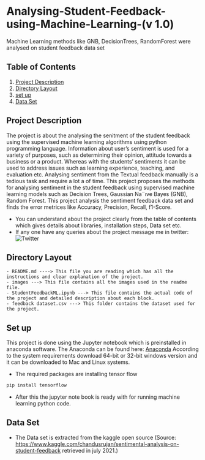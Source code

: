 # Analysing-Student-Feedback-using-Machine-Learning-(v 1.0)
Machine Learning methods like GNB, DecisionTrees, RandomForest were analysed on student feedback data set


## Table of Contents

1. [Project Description](#Project-description)
2. [Directory Layout](#directory-layout)
3. [set up](#set-up)
4. [Data Set](#data-set)

## Project Description

The project is about the analysing the senitment of the student feedback using the supervised machine learning algorithms using python programming language. Information about user’s sentiment is used for a variety of purposes, such as determining their opinion, attitude towards a business or a product. Whereas with the students’ sentiments it can be used to address issues such as learning experience, teaching, and evaluation etc. Analysing sentiment from the Textual feedback manually is a tedious task and require a lot a of time. This project proposes the methods for analysing sentiment in the student feedback using supervised machine learning models such as Decision Trees, Gaussian Na¨ıve Bayes (GNB), Random Forest. This project analysis the sentiment feedback data set and finds the error metrices like Accuracy, Precision, Recall, f1-Score.
- You can understand about the project clearly from the table of contents which gives details about libraries, installation steps, Data set etc.
- If any one have any queries about the project message me in twitter: ![Twitter](https://img.shields.io/twitter/follow/lenin46685519?style=social)

## Directory Layout

```
- README.md ----> This file you are reading which has all the instructions and clear explanation of the project.
- images ---> This file contains all the images used in the readme file.
- StudentFeedbackML.ipynb ---> This file contains the actual code of the project and detailed description about each block.
- feedback dataset.csv ---> This folder contains the dataset used for the project.
```

## Set up

This project is done using the Jupyter notebook which is preinstalled in anaconda software. The Anaconda can be found here: [Anaconda](https://www.anaconda.com/products/individual) According to the system requirements download 64-bit or 32-bit windows version and it can be downloaded to Mac and Linux systems.
- The required packages are installing tensor flow
```py
pip install tensorflow

```
- After this the jupyter note book is ready with for running machine learning python code.

## Data Set
- The Data set is extracted from the kaggle open source 
(Source: https://www.kaggle.com/chandusrujan/sentimental-analysis-on-student-feedback retrieved in july 2021.)
